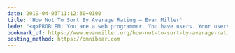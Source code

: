 ```yaml
---
date: 2019-04-03T11:12:30+0100
title: 'How Not To Sort By Average Rating – Evan Miller'
lede: "<q>PROBLEM: You are a web programmer. You have users. Your users rate stuff on your site. You want to put the highest-rated stuff at the top and lowest-rated at the bottom. You need some sort of <q>score</q> to sort by.</q>"
bookmark_of: https://www.evanmiller.org/how-not-to-sort-by-average-rating.html
posting_method: https://omnibear.com
---
```

